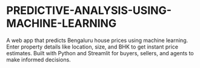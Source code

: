 # PREDICTIVE-ANALYSIS-USING-MACHINE-LEARNING
A web app that predicts Bengaluru house prices using machine learning. Enter property details like location, size, and BHK to get instant price estimates. Built with Python and Streamlit for buyers, sellers, and agents to make informed decisions.
